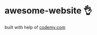 # awesome-website :ok_hand:                                                                                                                                                                                                                                                                                        
built with help of <a href="http://johnelder.com/">codemy.com</a>
